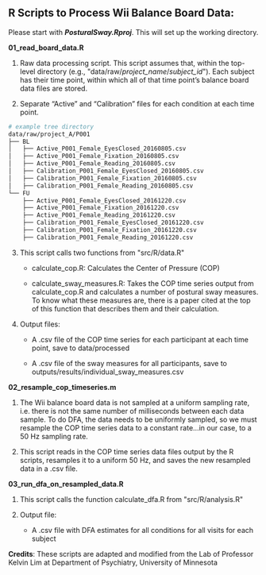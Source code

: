 ## R Scripts to Process Wii Balance Board Data:

Please start with **_PosturalSway.Rproj_**. This will set up the working
directory.

**01_read_board_data.R**

1. Raw data processing script. This script assumes that, within the top-level
directory (e.g., "data/raw/_project_name_/_subject_id_"). Each subject has
their time point, within which all of that time point’s balance board data
files are stored.

2. Separate “Active” and “Calibration” files for each condition at each time
point.

```bash
# example tree directory
data/raw/project_A/P001
├── BL
│   ├── Active_P001_Female_EyesClosed_20160805.csv
│   ├── Active_P001_Female_Fixation_20160805.csv
│   ├── Active_P001_Female_Reading_20160805.csv
│   ├── Calibration_P001_Female_EyesClosed_20160805.csv
│   ├── Calibration_P001_Female_Fixation_20160805.csv
│   ├── Calibration_P001_Female_Reading_20160805.csv
└── FU
    ├── Active_P001_Female_EyesClosed_20161220.csv
    ├── Active_P001_Female_Fixation_20161220.csv
    ├── Active_P001_Female_Reading_20161220.csv
    ├── Calibration_P001_Female_EyesClosed_20161220.csv
    ├── Calibration_P001_Female_Fixation_20161220.csv
    ├── Calibration_P001_Female_Reading_20161220.csv
```

3. This script calls two functions from "src/R/data.R"

    * calculate_cop.R: Calculates the Center of Pressure (COP)
    
    * calculate_sway_measures.R: Takes the COP time series output from
    calculate_cop.R and calculates a number of postural sway measures. To know
    what these measures are, there is a paper cited at the top of this function
    that describes them and their calculation.

4. Output files:

    * A .csv file of the COP time series for each participant at each time
    point, save to data/processed

    * A .csv file of the sway measures for all participants, save to
    outputs/results/individual_sway_measures.csv

**02_resample_cop_timeseries.m**

1. The Wii balance board data is not sampled at a uniform sampling rate, i.e.
there is not the same number of milliseconds between each data sample. To do
DFA, the data needs to be uniformly sampled, so we must resample the COP time
series data to a constant rate…in our case, to a 50 Hz sampling rate.

2. This script reads in the COP time series data files output by the R scripts,
resamples it to a uniform 50 Hz, and saves the new resampled data in a .csv
file.

**03_run_dfa_on_resampled_data.R**

1. This script calls the function calculate_dfa.R from "src/R/analysis.R"

2. Output file:

    * A .csv file with DFA estimates for all conditions for all visits for each
    subject

**Credits**: These scripts are adapted and modified from the Lab of Professor
Kelvin Lim at Department of Psychiatry, University of Minnesota
